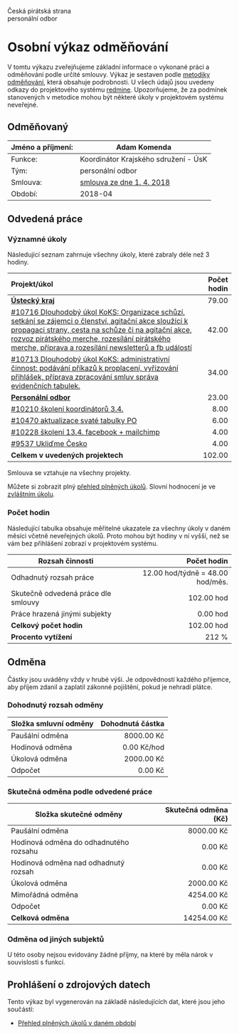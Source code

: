 Česká pirátská strana  
personální odbor

Osobní výkaz odměňování
=======================

V tomtu výkazu zveřejňujeme základní informace o vykonané práci a odměňování
podle určité smlouvy. Výkaz je sestaven podle [metodiky odměňování][metodika],
která obsahuje podrobnosti. U všech údajů jsou uvedeny odkazy do projektového
systému [redmine](https://redmine.pirati.cz). Upozorňujeme, že za podmínek
stanovených v metodice mohou být některé úkoly v projektovém systému neveřejné.

Odměňovaný
----------

Jméno a příjmení:                      | Adam Komenda
-----------------------                | --------------------
Funkce:                                | Koordinátor Krajského sdružení - ÚsK
Tým:                                   | personální odbor
Smlouva:                               | [smlouva ze dne 1. 4. 2018][smlouva]
Období:                                | 2018-04


Odvedená práce
--------------

### Významné úkoly

Následující seznam zahrnuje všechny úkoly, které zabraly déle než 3 hodiny.

| Projekt/úkol                                                                                                                                                                                                                                                                     |   Počet hodin |
|:---------------------------------------------------------------------------------------------------------------------------------------------------------------------------------------------------------------------------------------------------------------------------------|--------------:|
| **[Ústecký kraj][p93]**                                                                                                                                                                                                                                                          |         79.00 |
| [#10716 Dlouhodobý úkol KoKS: Organizace schůzí, setkání se zájemci o členství, agitační akce sloužící k propagaci strany, cesta na schůze či na agitační akce, rozvoz pirátského merche, rozesílání pirátského merche, příprava a rozesílání newsletterů a fb událostí][t10716] |         42.00 |
| [#10713 Dlouhodobý úkol KoKS: administrativní činnost: podávání příkazů k proplacení, vyřizování přihlášek, příprava zpracování smluv správa evidenčních tabulek.][t10713]                                                                                                       |         34.00 |
| **[Personální odbor][p69]**                                                                                                                                                                                                                                                      |         23.00 |
| [#10210 školení koordinátorů 3.4.][t10210]                                                                                                                                                                                                                                       |          8.00 |
| [#10470 aktualizace svaté tabulky PO][t10470]                                                                                                                                                                                                                                    |          6.00 |
| [#10228 školení 13.4. facebook + mailchimp][t10228]                                                                                                                                                                                                                              |          4.00 |
| [#9537 Ukliďme Česko][t9537]                                                                                                                                                                                                                                                     |          4.00 |
| **Celkem v uvedených projektech**                                                                                                                                                                                                                                                |        102.00 |

Smlouva se vztahuje na všechny projekty. 

Můžete si zobrazit plný [přehled plněných úkolů][tasklist].
Slovní hodnocení je ve [zvláštním úkolu][hodnoceni].


### Počet hodin

Následující tabulka obsahuje měřitelné ukazatele za všechny úkoly v daném měsíci
včetně neveřejných úkolů. Proto mohou být hodiny v ní vyšší, než se vám bez
přihlášení zobrazí v projektovém systému.

Rozsah činnosti                        | Počet hodin
--------------                         | ----------:
Odhadnutý rozsah práce                 |  12.00 hod/týdně =  48.00 hod/měs.
Skutečně odvedená práce dle smlouvy    | 102.00 hod
Práce hrazená jinými subjekty          |   0.00 hod
**Celkový počet hodin**                | 102.00 hod
**Procento vytížení**                  |  212 %

Odměna
------

Částky jsou uváděny vždy v hrubé výši. Je odpovědností každého příjemce, aby
příjem zdanil a zaplatil zákonné pojištění, pokud je nehradí plátce.

### Dohodnutý rozsah odměny

Složka smluvní odměny                  | Dohodnutá částka
----------------                       | ------------------:
Paušální odměna                        |  8000.00 Kč
Hodinová odměna                        |     0.00 Kč/hod
Úkolová odměna                         |  2000.00 Kč
Odpočet                                |     0.00 Kč

### Skutečná odměna podle odvedené práce

Složka skutečné odměny                 | Skutečná odměna (Kč)
---------------------                  | ---------------------:
Paušální odměna                        |  8000.00 Kč
Hodinová odměna do odhadnutého rozsahu |     0.00 Kč
Hodinová odměna nad odhadnutý rozsah   |     0.00 Kč
Úkolová odměna                         |  2000.00 Kč
Mimořádná odměna                       |  4254.00 Kč
Odpočet                                |     0.00 Kč
**Celková odměna**                     | 14254.00 Kč


### Odměna od jiných subjektů

U této osoby nejsou evidovány žádné příjmy, na které by měla nárok v souvislosti s funkcí.


Prohlášení o zdrojových datech
------------------------------

Tento výkaz byl vygenerován na základě následujících dat, které jsou jeho součástí:

* [Přehled plněných úkolů v daném období](user_report.csv)

[hodnoceni]: https://redmine.pirati.cz/issues/
[metodika]: https://redmine.pirati.cz/projects/po/wiki/Odmenovani


[p93]: https://redmine.pirati.cz/time_entries?c[]=project&c[]=user&c[]=activity&c[]=issue&c[]=hours&c[]=cf_16&c[]=spent_on&f[]=spent_on&f[]=user_id&f[]=&op[spent_on]=><&op[user_id]==&utf8=%E2%9C%93&v[spent_on][]=2018-04-01&v[spent_on][]=2018-04-30&v[user_id][]=4&v[user_id][]=0&v[user_id][]=5&f[]=project_id&op[project_id]==&v[project_id][]=93

[t10716]: https://redmine.pirati.cz/issues/10716/time_entries?c[]=project&c[]=user&c[]=activity&c[]=issue&c[]=hours&c[]=cf_16&c[]=spent_on&f[]=spent_on&f[]=user_id&f[]=&op[spent_on]=><&op[user_id]==&utf8=%E2%9C%93&v[spent_on][]=2018-04-01&v[spent_on][]=2018-04-30&v[user_id][]=4&v[user_id][]=0&v[user_id][]=5

[t10713]: https://redmine.pirati.cz/issues/10713/time_entries?c[]=project&c[]=user&c[]=activity&c[]=issue&c[]=hours&c[]=cf_16&c[]=spent_on&f[]=spent_on&f[]=user_id&f[]=&op[spent_on]=><&op[user_id]==&utf8=%E2%9C%93&v[spent_on][]=2018-04-01&v[spent_on][]=2018-04-30&v[user_id][]=4&v[user_id][]=0&v[user_id][]=5

[p69]: https://redmine.pirati.cz/time_entries?c[]=project&c[]=user&c[]=activity&c[]=issue&c[]=hours&c[]=cf_16&c[]=spent_on&f[]=spent_on&f[]=user_id&f[]=&op[spent_on]=><&op[user_id]==&utf8=%E2%9C%93&v[spent_on][]=2018-04-01&v[spent_on][]=2018-04-30&v[user_id][]=4&v[user_id][]=0&v[user_id][]=5&f[]=project_id&op[project_id]==&v[project_id][]=69

[t10210]: https://redmine.pirati.cz/issues/10210/time_entries?c[]=project&c[]=user&c[]=activity&c[]=issue&c[]=hours&c[]=cf_16&c[]=spent_on&f[]=spent_on&f[]=user_id&f[]=&op[spent_on]=><&op[user_id]==&utf8=%E2%9C%93&v[spent_on][]=2018-04-01&v[spent_on][]=2018-04-30&v[user_id][]=4&v[user_id][]=0&v[user_id][]=5

[t10470]: https://redmine.pirati.cz/issues/10470/time_entries?c[]=project&c[]=user&c[]=activity&c[]=issue&c[]=hours&c[]=cf_16&c[]=spent_on&f[]=spent_on&f[]=user_id&f[]=&op[spent_on]=><&op[user_id]==&utf8=%E2%9C%93&v[spent_on][]=2018-04-01&v[spent_on][]=2018-04-30&v[user_id][]=4&v[user_id][]=0&v[user_id][]=5

[t10228]: https://redmine.pirati.cz/issues/10228/time_entries?c[]=project&c[]=user&c[]=activity&c[]=issue&c[]=hours&c[]=cf_16&c[]=spent_on&f[]=spent_on&f[]=user_id&f[]=&op[spent_on]=><&op[user_id]==&utf8=%E2%9C%93&v[spent_on][]=2018-04-01&v[spent_on][]=2018-04-30&v[user_id][]=4&v[user_id][]=0&v[user_id][]=5

[t9537]: https://redmine.pirati.cz/issues/9537/time_entries?c[]=project&c[]=user&c[]=activity&c[]=issue&c[]=hours&c[]=cf_16&c[]=spent_on&f[]=spent_on&f[]=user_id&f[]=&op[spent_on]=><&op[user_id]==&utf8=%E2%9C%93&v[spent_on][]=2018-04-01&v[spent_on][]=2018-04-30&v[user_id][]=4&v[user_id][]=0&v[user_id][]=5



[tasklist]: https://redmine.pirati.cz/time_entries?c[]=project&c[]=user&c[]=activity&c[]=issue&c[]=hours&c[]=cf_16&c[]=spent_on&f[]=spent_on&f[]=user_id&f[]=&op[spent_on]=><&op[user_id]==&utf8=%E2%9C%93&v[spent_on][]=2018-04-01&v[spent_on][]=2018-04-30&v[user_id][]=405

[smlouva]: https://smlouvy.pirati.cz/smlouvy/2018/04/01/kk-usk-komenda/

